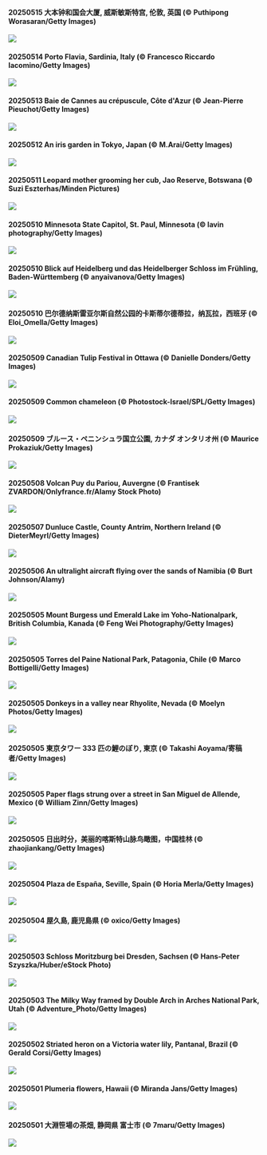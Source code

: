 #### 20250515 大本钟和国会大厦, 威斯敏斯特宫, 伦敦, 英国 (© Puthipong Worasaran/Getty Images)

![](20250515_LondonParliament_1920x1080.jpg)

#### 20250514 Porto Flavia, Sardinia, Italy (© Francesco Riccardo Iacomino/Getty Images)

![](20250514_SardiniaFlavia_1920x1080.jpg)

#### 20250513 Baie de Cannes au crépuscule, Côte d'Azur (© Jean-Pierre Pieuchot/Getty Images)

![](20250513_CannesFilmFestival_1920x1080.jpg)

#### 20250512 An iris garden in Tokyo, Japan (© M.Arai/Getty Images)

![](20250512_IrisGarden_1920x1080.jpg)

#### 20250511 Leopard mother grooming her cub, Jao Reserve, Botswana (© Suzi Eszterhas/Minden Pictures)

![](20250511_LeopardMother_1920x1080.jpg)

#### 20250510 Minnesota State Capitol, St. Paul, Minnesota (© lavin photography/Getty Images)

![](20250510_MinnesotaRotunda_1920x1080.jpg)

#### 20250510 Blick auf Heidelberg und das Heidelberger Schloss im Frühling, Baden-Württemberg (© anyaivanova/Getty Images)

![](20250510_HeidelbergSpring_1920x1080.jpg)

#### 20250510 巴尔德纳斯雷亚尔斯自然公园的卡斯蒂尔德蒂拉，纳瓦拉，西班牙 (© Eloi_Omella/Getty Images)

![](20250510_Castildetierra_1920x1080.jpg)

#### 20250509 Canadian Tulip Festival in Ottawa (© Danielle Donders/Getty Images)

![](20250509_Tulip_1920x1080.jpg)

#### 20250509 Common chameleon (© Photostock-Israel/SPL/Getty Images)

![](20250509_CuteChameleon_1920x1080.jpg)

#### 20250509 ブルース・ペニンシュラ国立公園, カナダ オンタリオ州 (© Maurice Prokaziuk/Getty Images)

![](20250509_BrucePeninsula_1920x1080.jpg)

#### 20250508 Volcan Puy du Pariou, Auvergne (© Frantisek ZVARDON/Onlyfrance.fr/Alamy Stock Photo)

![](20250508_VictoryDay_1920x1080.jpg)

#### 20250507 Dunluce Castle, County Antrim, Northern Ireland (© DieterMeyrl/Getty Images)

![](20250507_DunluceIreland_1920x1080.jpg)

#### 20250506 An ultralight aircraft flying over the sands of Namibia (© Burt Johnson/Alamy)

![](20250506_FlyoverNamibia_1920x1080.jpg)

#### 20250505 Mount Burgess und Emerald Lake im Yoho-Nationalpark, British Columbia, Kanada (© Feng Wei Photography/Getty Images)

![](20250505_YohoNP_1920x1080.jpg)

#### 20250505 Torres del Paine National Park, Patagonia, Chile (© Marco Bottigelli/Getty Images)

![](20250505_TorresChile_1920x1080.jpg)

#### 20250505 Donkeys in a valley near Rhyolite, Nevada (© Moelyn Photos/Getty Images)

![](20250505_RhyoliteDonkeys_1920x1080.jpg)

#### 20250505 東京タワー 333 匹の鯉のぼり, 東京 (© Takashi Aoyama/寄稿者/Getty Images)

![](20250505_Koinobori_1920x1080.jpg)

#### 20250505 Paper flags strung over a street in San Miguel de Allende, Mexico (© William Zinn/Getty Images)

![](20250505_CincoFlags_1920x1080.jpg)

#### 20250505 日出时分，美丽的喀斯特山脉鸟瞰图，中国桂林 (© zhaojiankang/Getty Images)

![](20250505_BeginningofSummer_1920x1080.jpg)

#### 20250504 Plaza de España, Seville, Spain (© Horia Merla/Getty Images)

![](20250504_SevilleNaboo_1920x1080.jpg)

#### 20250504 屋久島, 鹿児島県 (© oxico/Getty Images)

![](20250504_GreeneryDay_1920x1080.jpg)

#### 20250503 Schloss Moritzburg bei Dresden, Sachsen (© Hans-Peter Szyszka/Huber/eStock Photo)

![](20250503_SchlossMoritzburg_1920x1080.jpg)

#### 20250503 The Milky Way framed by Double Arch in Arches National Park, Utah (© Adventure_Photo/Getty Images)

![](20250503_ArchesGalaxy_1920x1080.jpg)

#### 20250502 Striated heron on a Victoria water lily, Pantanal, Brazil (© Gerald Corsi/Getty Images)

![](20250502_BrazilHeron_1920x1080.jpg)

#### 20250501 Plumeria flowers, Hawaii (© Miranda Jans/Getty Images)

![](20250501_PinkPlumeria_1920x1080.jpg)

#### 20250501 大淵笹場の茶畑, 静岡県 富士市 (© 7maru/Getty Images)

![](20250501_Hachijyuhachi_1920x1080.jpg)

